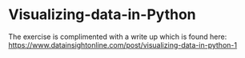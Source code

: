 # Visualizing-data-in-Python
The exercise is complimented with a write up which is found here: https://www.datainsightonline.com/post/visualizing-data-in-python-1
